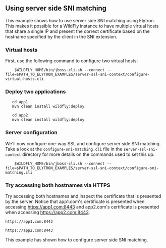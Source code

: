## Using server side SNI matching

This example shows how to use server side SNI matching using Elytron. This makes it possible for
a WildFly instance to have multiple virtual hosts that share a single IP and present the correct
certificate based on the hostname specified by the client in the SNI extension. 

### Virtual hosts

First, use the following command to configure two virtual hosts:

```
    $WILDFLY_HOME/bin/jboss-cli.sh --connect --file=$PATH_TO_ELYTRON_EXAMPLES/server-ssl-sni-context/configure-virtual-hosts.cli
```

### Deploy two applications

```
   cd app1
   mvn clean install wildfly:deploy
   
   cd app2
   mvn clean install wildfly:deploy
```

### Server configuration

We'll now configure one-way SSL and configure server side SNI matching. Take a look at the `configure-sni-matching.cli`
file in the `server-ssl-sni-context` directory for more details on the commands used to set this up.

```
    $WILDFLY_HOME/bin/jboss-cli.sh --connect --file=$PATH_TO_ELYTRON_EXAMPLES/server-ssl-sni-context/configure-sni-matching.cli
```
### Try accessing both hostnames via HTTPS

Try accessing both hostnames and inspect the certificate that is presented by the server. Notice that app1.com's
certificate is presented when accessing https://app1.com:8443 and app2.com's certificate is presented when accessing
https://app2.com:8443.

```
https://app1.com:8443

https://app2.com:8443
```

This example has shown how to configure server side SNI matching.